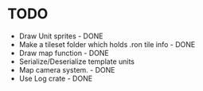 # TODO
- Draw Unit sprites - DONE
- Make a tileset folder which holds .ron tile info - DONE
- Draw map function - DONE
- Serialize/Deserialize template units
- Map camera system. - DONE
- Use Log crate - DONE